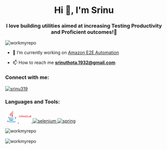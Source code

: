 <h1 align="center">Hi 👋, I'm Srinu</h1>
<h3 align="center">I love building utilities aimed at increasing Testing Productivity and Proficient outcomes!🙌</h3>

<p align="left"> <img src="https://komarev.com/ghpvc/?username=workmyrepo&label=Profile%20views&color=0e75b6&style=flat" alt="workmyrepo" /> </p>

- 🔭 I’m currently working on [Amazon E2E Automation](https://github.com/workmyrepo/amazon-e2e-automation.git)

- 📫 How to reach me **srinuthota.1932@gmail.com**

<h3 align="left">Connect with me:</h3>
<p align="left">
<a href="https://linkedin.com/in/srinu319" target="blank"><img align="center" src="https://raw.githubusercontent.com/rahuldkjain/github-profile-readme-generator/master/src/images/icons/Social/linked-in-alt.svg" alt="srinu319" height="30" width="40" /></a>
</p>

<h3 align="left">Languages and Tools:</h3>
<p align="left"> <a href="https://www.java.com" target="_blank" rel="noreferrer"> <img src="https://raw.githubusercontent.com/devicons/devicon/master/icons/java/java-original.svg" alt="java" width="40" height="40"/> </a> <a href="https://www.oracle.com/" target="_blank" rel="noreferrer"> <img src="https://raw.githubusercontent.com/devicons/devicon/master/icons/oracle/oracle-original.svg" alt="oracle" width="40" height="40"/> </a> <a href="https://www.selenium.dev" target="_blank" rel="noreferrer"> <img src="https://raw.githubusercontent.com/detain/svg-logos/780f25886640cef088af994181646db2f6b1a3f8/svg/selenium-logo.svg" alt="selenium" width="40" height="40"/> </a> <a href="https://spring.io/" target="_blank" rel="noreferrer"> <img src="https://www.vectorlogo.zone/logos/springio/springio-icon.svg" alt="spring" width="40" height="40"/> </a> </p>

<p><img align="center" src="https://github-readme-stats.vercel.app/api/top-langs?username=workmyrepo&show_icons=true&locale=en&layout=compact" alt="workmyrepo" /></p>

<p><img align="center" src="https://github-readme-streak-stats.herokuapp.com/?user=workmyrepo&" alt="workmyrepo" /></p>
